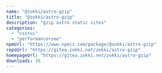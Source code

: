```yaml
---
name: "@zokki/astro-gzip"
title: "@zokki/astro-gzip"
description: "gzip astro static sites"
categories:
  - "css+ui"
  - "performance+seo"
npmUrl: "https://www.npmjs.com/package/@zokki/astro-gzip"
repoUrl: "https://gitea.zokki.net/zokki/astro-gzip"
homepageUrl: "https://gitea.zokki.net/zokki/astro-gzip"
downloads: 36
---
```

